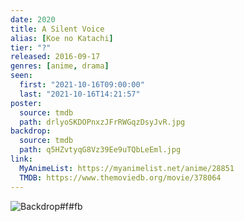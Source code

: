 ```yaml
---
date: 2020
title: A Silent Voice
alias: [Koe no Katachi]
tier: "?"
released: 2016-09-17
genres: [anime, drama]
seen:
  first: "2021-10-16T09:00:00"
  last: "2021-10-16T14:21:57"
poster:
  source: tmdb
  path: drlyoSKDOPnxzJFrRWGqzDsyJvR.jpg
backdrop:
  source: tmdb
  path: q5HZvtyqG8Vz39Ee9uTQbLeEml.jpg
link:
  MyAnimeList: https://myanimelist.net/anime/28851
  TMDB: https://www.themoviedb.org/movie/378064
---
```


![Backdrop#f#fb](https://image.tmdb.org/t/p/w1280/5lAMQMWpXMsirvtLLvW7cJgEPkU.jpg "Source: TMDB")
